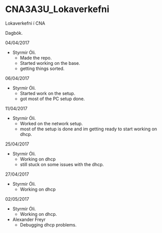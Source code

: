 # CNA3A3U_Lokaverkefni
Lokaverkefni í CNA


Dagbók.

04/04/2017
  - Styrmir Óli.
      - Made the repo.
      - Started working on the base.
      - getting things sorted.
      
06/04/2017
  - Styrmir Óli.
      - Started work on the setup.
      - got most of the PC setup done.
      
11/04/2017
  - Styrmir Óli.
      - Worked on the network setup.
      - most of the setup is done and im getting ready to
        start working on dhcp.       
      
25/04/2017
  - Styrmir Óli.
      - Working on dhcp
      - still stuck on some issues with the dhcp.
      
27/04/2017
  - Styrmir Óli.
      - Working on dhcp
      
02/05/2017
  - Styrmir Óli.
      - Working on dhcp.
  - Alexander Freyr
      - Debugging dhcp problems.
